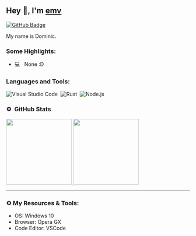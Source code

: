 ## Hey 👋, I'm [emv](https://github.com/emv)

[![GitHub Badge](https://img.shields.io/badge/-GitHub-ffffff?style=flat-square&logo=Github&logoColor=black)](https://github.com/resorted)


My name is Dominic.




### Some Highlights:

- 💻 &nbsp; None :D




### Languages and Tools:
![Visual Studio Code](https://img.shields.io/badge/-Visual%20Studio%20Code-333333?style=flat&logo=visual-studio-code&logoColor=007ACC)&nbsp;
![Rust](https://img.shields.io/badge/-RustLang-red?logo=Rust&style=flat)&nbsp;
![Node.js](https://img.shields.io/badge/-Node.js-333333?style=flat&logo=node.js)&nbsp;

### ⚙️ &nbsp;GitHub Stats

<p align="left">
<a href="https://github.com/resorted">
  <img height="180em" src="https://github-readme-stats-eight-theta.vercel.app/api?username=resorted&show_icons=true&theme=react&include_all_commits=true&count_private=true"/>
  <img height="180em" src="https://github-readme-stats-eight-theta.vercel.app/api/top-langs/?username=resorted&layout=compact&langs_count=8&theme=react"/>
</a>
</p>

---

### ⚙️ My Resources & Tools:

- OS: Windows 10
- Browser: Opera GX
- Code Editor: VSCode 
